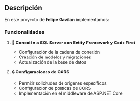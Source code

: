 ## Descripción

En este proyecto de **Felipe Gavilan** implementamos:

### Funcionalidades

1. 🔗 **Conexión a SQL Server con Entity Framework y Code First**
   - Configuración de la cadena de conexión
   - Creación de modelos y migraciones
   - Actualización de la base de datos

2. 🔒 **Configuraciones de CORS**
   - Permitir solicitudes de orígenes específicos
   - Configuración de políticas de CORS
   - Implementación en el middleware de ASP.NET Core
  